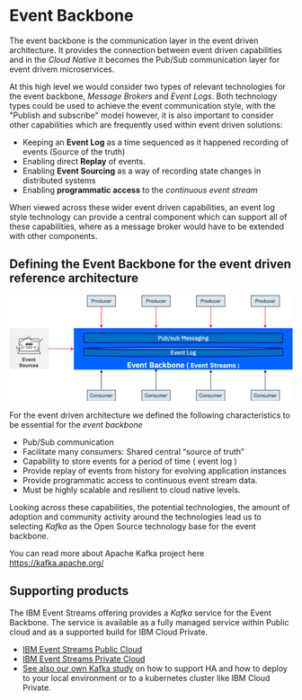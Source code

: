# Event Backbone

The event backbone is the communication layer in the event driven architecture.  It provides the connection between event driven capabilities and in the *Cloud Native*  it becomes the Pub/Sub communication layer for event drivem microservices.

At this high level we would consider two types of relevant technologies for the event backbone, *Message Brokers* and *Event Logs*.  Both technology types could be used to achieve the event communication style, with the "Publish and  subscribe" model however, it is also important to consider other capabilities which are frequently used within event driven solutions:

* Keeping an **Event Log** as a time sequenced as it happened recording of events  (Source of the truth)
* Enabling direct **Replay** of events.
* Enabling **Event Sourcing** as a way of recording state changes in distributed systems
* Enabling **programmatic access** to the *continuous event stream*

When viewed across these wider event driven capabilities, an event log style technology  can provide a central component which can  support all of these capabilities, where as a message broker would have to be extended with other components.

## Defining the Event Backbone for the event driven reference architecture

![](evt-backbone.png)

For the event driven architecture we defined the following characteristics to be essential for the *event backbone*

* Pub/Sub communication
* Facilitate many consumers: Shared central “source of truth”
* Capability to store events for a period of time ( event log )
* Provide replay of events from history for evolving application instances
* Provide programmatic access to continuous event stream data.
* Must be highly scalable and resilient to cloud native levels.

Looking across these capabilities, the potential technologies, the amount of adoption and community activity around the technologies lead us to selecting *Kafka* as the Open Source technology base for the event backbone.

You can read  more about Apache Kafka project here https://kafka.apache.org/

## Supporting products

The IBM Event Streams offering provides a *Kafka* service for the Event Backbone. The service is available as a fully managed service within Public cloud and as a supported build for IBM Cloud Private.

* [IBM Event Streams Public Cloud](https://console.bluemix.net/catalog/services/event-streams)
* [IBM Event Streams Private Cloud](https://www.ibm.com/cloud/event-streams)
* [See also our own Kafka study](../kafka/readme.md) on how to support HA and how to deploy to your local environment or to a kubernetes cluster like IBM Cloud Private.

